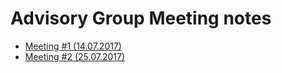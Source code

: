 # Advisory Group Meeting notes

* [Meeting #1 (14.07.2017)](https://github.com/creativecommons/global-network-strategy/blob/master/docs/advisory_group_meeting_14.07.2017.md)
* [Meeting #2 (25.07.2017)](https://github.com/creativecommons/global-network-strategy/blob/master/docs/advisory_group_meeting_25.07.2017.md)
